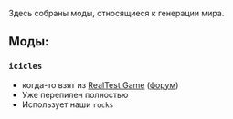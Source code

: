 Здесь собраны моды, относящиеся к генерации мира.

Моды:
-----

### `icicles`
 - когда-то взят из [RealTest Game](https://github.com/sda97ghb/realtest/tree/master/mods/icicles) ([форум](https://forum.minetest.net/viewtopic.php?f=50&t=2671))
 - Уже перепилен полностью
 - Использует наши `rocks`
